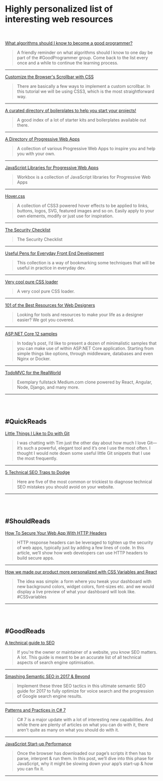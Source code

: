 # Highly personalized list of interesting web resources
<br /><br />
[What algorithms should I know to become a good programmer?](https://www.quora.com/What-algorithms-should-I-know-to-become-a-good-programmer/answer/Ashish-Kedia)
> A friendly reminder on what algorithms should I know to one day be part of the #GoodProgrammer group. Come back to the list every once and a while to continue the learning process.
***
[Customize the Browser's Scrollbar with CSS](https://scotch.io/tutorials/customize-the-browsers-scrollbar-with-css)
> There are basically a few ways to implement a custom scrollbar. In this tutorial we will be using CSS3, which is the most straightforward way.
***
[A curated directory of boilerplates to help you start your projects!](http://www.boilrplate.com/)
> A good index of a lot of starter kits and boilerplates available out there.
***
[A Directory of Progressive Web Apps](https://pwa-directory.appspot.com/)
> A collection of various Progressive Web Apps to inspire you and help you with your own.
***
[JavaScript Libraries for Progressive Web Apps](https://workboxjs.org/)
> Workbox is a collection of JavaScript libraries for Progressive Web Apps
***
[Hover.css](https://ianlunn.github.io/Hover/)
> A collection of CSS3 powered hover effects to be applied to links, buttons, logos, SVG, featured images and so on. Easily apply to your own elements, modify or just use for inspiration. 
***
[The Security Checklist](https://github.com/FallibleInc/security-guide-for-developers/blob/master/security-checklist.md)
> The Security Checklist
***
[Useful Pens for Everyday Front End Development](https://codepen.io/collection/nMgKxJ/3/)
> This collection is a way of bookmarking some techniques that will be useful in practice in everyday dev.
***
[Very cool pure CSS  loader](https://codepen.io/bojankrsmanovic/pen/dpzZkm)
> A very cool pure CSS loader.
***
[101 of the Best Resources for Web Designers](http://blog.lemonstand.com/101-best-resources-for-web-designers/)
> Looking for tools and resources to make your life as a designer easier? We got you covered.
***
[ASP.NET Core 12 samples](http://piotrgankiewicz.com/2017/04/17/asp-net-core-12-samples/)
> In today’s post, I’d like to present a dozen of minimalistic samples that you can make use of within ASP.NET Core application. Starting from simple things like options, through middleware, databases and even Nginx or Docker.
***
[TodoMVC for the RealWorld](https://github.com/gothinkster/realworld)
> Exemplary fullstack Medium.com clone powered by React, Angular, Node, Django, and many more.
***
<br /><br />
## #QuickReads
[Little Things I Like to Do with Git](https://csswizardry.com/2017/05/little-things-i-like-to-do-with-git/)
> I was chatting with Tim just the other day about how much I love Git—it’s such a powerful, elegant tool and it’s one I use the most often. I thought I would note down some useful little Git snippets that I use the most frequently.
***
[5 Technical SEO Traps to Dodge](https://www.sitepoint.com/technical-seo-traps-to-dodge/)
> Here are five of the most common or trickiest to diagnose technical SEO mistakes you should avoid on your website.
***
<br /><br />
## #ShouldReads
[How To Secure Your Web App With HTTP Headers](https://www.smashingmagazine.com/2017/04/secure-web-app-http-headers/)
> HTTP response headers can be leveraged to tighten up the security of web apps, typically just by adding a few lines of code. In this article, we’ll show how web developers can use HTTP headers to build secure apps.
***
[How we made our product more personalized with CSS Variables and React](https://medium.com/geckoboard-under-the-hood/how-we-made-our-product-more-personalized-with-css-variables-and-react-b29298fde608)
> The idea was simple: a form where you tweak your dashboard with new background colors, widget colors, font-sizes etc. and we would display a live preview of what your dashboard will look like. #CSSvariables
***
<br /><br />
## #GoodReads
[A technical guide to SEO](https://ma.ttias.be/technical-guide-seo/)
> If you're the owner or maintainer of a website, you know SEO matters. A lot. This guide is meant to be an accurate list of all technical aspects of search engine optimisation.
***
[Smashing Semantic SEO in 2017 & Beyond](http://www.digitalcurrent.com/seo-engine-optimization/semantic-seo-guide/)
> Implement these three SEO tactics in this ultimate semantic SEO guide for 2017 to fully optimize for voice search and the progression of Google search engine results.
***
[Patterns and Practices in C# 7](https://www.infoq.com/articles/Patterns-Practices-CSharp-7)
> C# 7 is a major update with a lot of interesting new capabilities. And while there are plenty of articles on what you can do with it, there aren't quite as many on what you should do with it. 
***
[JavaScript Start-up Performance](https://medium.com/reloading/javascript-start-up-performance-69200f43b201)
> Once the browser has downloaded our page’s scripts it then has to parse, interpret & run them. In this post, we’ll dive into this phase for JavaScript, why it might be slowing down your app’s start-up & how you can fix it.
***
